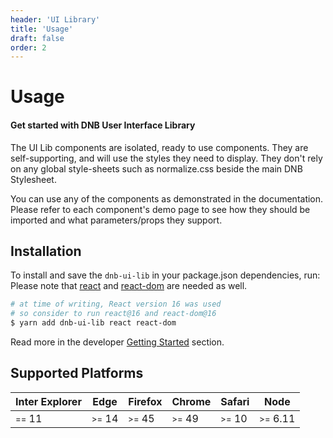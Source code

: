 ```yaml
---
header: 'UI Library'
title: 'Usage'
draft: false
order: 2
---
```


# Usage

#### Get started with DNB User Interface Library

The UI Lib components are isolated, ready to use components. They are self-supporting, and will use the styles they need to display. They don't rely on any global style-sheets such as normalize.css beside the main DNB Stylesheet.

You can use any of the components as demonstrated in the documentation. Please refer to each component's demo page to see how they should be imported and what parameters/props they support.

## Installation

To install and save the `dnb-ui-lib` in your package.json dependencies, run:
Please note that [react](https://www.npmjs.com/package/react) and [react-dom](https://www.npmjs.com/package/react-dom) are needed as well.

```bash
# at time of writing, React version 16 was used
# so consider to run react@16 and react-dom@16
$ yarn add dnb-ui-lib react react-dom
```

Read more in the developer [Getting Started](/quickguide-developer/uilib/about-the-lib/) section.

## Supported Platforms

| Inter Explorer       | Edge                 | Firefox              | Chrome               | Safari               | Node                   |
| -------------------- | -------------------- | -------------------- | -------------------- | -------------------- | ---------------------- |
| <small>==</small> 11 | <small>>=</small> 14 | <small>>=</small> 45 | <small>>=</small> 49 | <small>>=</small> 10 | <small>>=</small> 6.11 |
